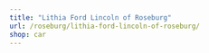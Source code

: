 ```yaml
---
title: "Lithia Ford Lincoln of Roseburg"
url: /roseburg/lithia-ford-lincoln-of-roseburg/
shop: car
---
```

